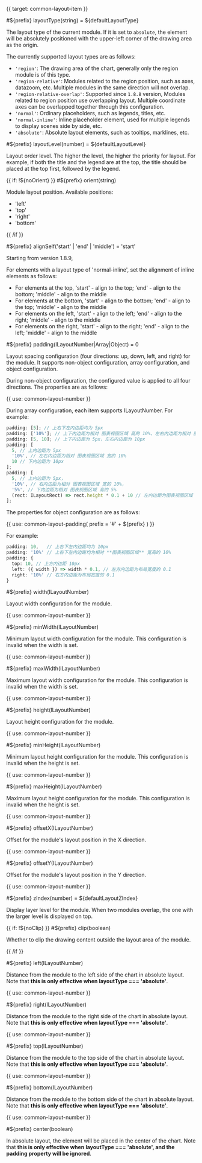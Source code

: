 {{ target: common-layout-item }}

<!-- ILayoutItemSpec -->

#${prefix} layoutType(string) = ${defaultLayoutType}

The layout type of the current module. If it is set to `absolute`, the element will be absolutely positioned with the upper-left corner of the drawing area as the origin.

The currently supported layout types are as follows:

- `'region'`: The drawing area of the chart, generally only the region module is of this type.
- `'region-relative'`: Modules related to the region position, such as axes, datazoom, etc. Multiple modules in the same direction will not overlap.
- `'region-relative-overlap'`: Supported since `1.8.8` version, Modules related to region position use overlapping layout. Multiple coordinate axes can be overlapped together through this configuration.
- `'normal'`: Ordinary placeholders, such as legends, titles, etc.
- `'normal-inline'`: Inline placeholder element, used for multiple legends to display scenes side by side, etc.
- `'absolute'`: Absolute layout elements, such as tooltips, marklines, etc.

#${prefix} layoutLevel(number) = ${defaultLayoutLevel}

Layout order level. The higher the level, the higher the priority for layout. For example, if both the title and the legend are at the top, the title should be placed at the top first, followed by the legend.

{{ if: !${noOrient} }}
#${prefix} orient(string)

Module layout position. Available positions:

- 'left'
- 'top'
- 'right'
- 'bottom'

{{ /if }}

#${prefix} alignSelf('start' | 'end' | 'middle') = 'start'

Starting from version 1.8.9,

For elements with a layout type of 'normal-inline', set the alignment of inline elements as follows:

- For elements at the top, 'start' - align to the top; 'end' - align to the bottom; 'middle' - align to the middle
- For elements at the bottom, 'start' - align to the bottom; 'end' - align to the top; 'middle' - align to the middle
- For elements on the left, 'start' - align to the left; 'end' - align to the right; 'middle' - align to the middle
- For elements on the right, 'start' - align to the right; 'end' - align to the left; 'middle' - align to the middle

#${prefix} padding(ILayoutNumber|Array|Object) = 0

Layout spacing configuration (four directions: up, down, left, and right) for the module. It supports non-object configuration, array configuration, and object configuration.

During non-object configuration, the configured value is applied to all four directions. The properties are as follows:

{{ use: common-layout-number }}

During array configuration, each item supports ILayoutNumber. For example:

```ts
padding: [5]; // 上右下左内边距均为 5px
padding: ['10%']; // 上下内边距为相对 图表视图区域 高的 10%，左右内边距为相对 图表视图区域 宽的 10%
padding: [5, 10]; // 上下内边距为 5px，左右内边距为 10px
padding: [
  5, // 上内边距为 5px
  '10%', // 左右内边距为相对 图表视图区域 宽的 10%
  10 // 下内边距为 10px
];
padding: [
  5, // 上内边距为 5px，
  '10%', // 右内边距为相对 图表视图区域 宽的 10%，
  '5%', // 下内边距为相对 图表视图区域 高的 5%
  (rect: ILayoutRect) => rect.height * 0.1 + 10 // 左内边距为图表视图区域 高的 0.1 + 10
];
```

The properties for object configuration are as follows:

{{ use: common-layout-padding(
  prefix = '#' + ${prefix}
) }}

For example:

```ts
padding: 10,   // 上右下左内边距均为 10px
padding: '10%' // 上右下左内边距均为相对 **图表视图区域** 宽高的 10%
padding: {
  top: 10, // 上方内边距 10px
  left: ({ width }) => width * 0.1, // 左方内边距为布局宽度的 0.1
  right: '10%' // 右方内边距为布局宽度的 0.1
}
```

#${prefix} width(ILayoutNumber)

Layout width configuration for the module.

{{ use: common-layout-number }}

#${prefix} minWidth(ILayoutNumber)

Minimum layout width configuration for the module. This configuration is invalid when the width is set.

{{ use: common-layout-number }}

#${prefix} maxWidth(ILayoutNumber)

Maximum layout width configuration for the module. This configuration is invalid when the width is set.

{{ use: common-layout-number }}

#${prefix} height(ILayoutNumber)

Layout height configuration for the module.

{{ use: common-layout-number }}

#${prefix} minHeight(ILayoutNumber)

Minimum layout height configuration for the module. This configuration is invalid when the height is set.

{{ use: common-layout-number }}

#${prefix} maxHeight(ILayoutNumber)

Maximum layout height configuration for the module. This configuration is invalid when the height is set.

{{ use: common-layout-number }}

#${prefix} offsetX(ILayoutNumber)

Offset for the module's layout position in the X direction.

{{ use: common-layout-number }}

#${prefix} offsetY(ILayoutNumber)

Offset for the module's layout position in the Y direction.

{{ use: common-layout-number }}

#${prefix} zIndex(number) = ${defaultLayoutZIndex}

Display layer level for the module. When two modules overlap, the one with the larger level is displayed on top.

{{ if: !${noClip} }}
#${prefix} clip(boolean)

Whether to clip the drawing content outside the layout area of the module.

{{ /if }}

#${prefix} left(ILayoutNumber)

Distance from the module to the left side of the chart in absolute layout. Note that **this is only effective when layoutType === 'absolute'**.

{{ use: common-layout-number }}

#${prefix} right(ILayoutNumber)

Distance from the module to the right side of the chart in absolute layout. Note that **this is only effective when layoutType === 'absolute'**.

{{ use: common-layout-number }}

#${prefix} top(ILayoutNumber)

Distance from the module to the top side of the chart in absolute layout. Note that **this is only effective when layoutType === 'absolute'**.

{{ use: common-layout-number }}

#${prefix} bottom(ILayoutNumber)

Distance from the module to the bottom side of the chart in absolute layout. Note that **this is only effective when layoutType === 'absolute'**.

{{ use: common-layout-number }}

#${prefix} center(boolean)

In absolute layout, the element will be placed in the center of the chart. Note that **this is only effective when layoutType === 'absolute', and the padding property will be ignored**.
